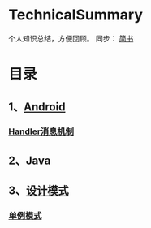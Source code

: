 # TechnicalSummary
个人知识总结，方便回顾。
同步：
[简书](https://www.jianshu.com/u/87170f7c286b)

# 目录
## 1、[Android](https://github.com/BryceCui/TechnicalSummary/tree/master/Android)
###        [Handler消息机制](https://github.com/BryceCui/TechnicalSummary/blob/master/Android/Handler%E6%B6%88%E6%81%AF%E6%9C%BA%E5%88%B6.md)
## 2、Java

## 3、[设计模式](https://github.com/BryceCui/TechnicalSummary/tree/master/设计模式)
###        [单例模式](https://github.com/BryceCui/TechnicalSummary/blob/master/%E8%AE%BE%E8%AE%A1%E6%A8%A1%E5%BC%8F/%E8%AE%BE%E8%AE%A1%E6%A8%A1%E5%BC%8F%E4%B9%8B%E5%8D%95%E4%BE%8B%E6%A8%A1%E5%BC%8F.md)

